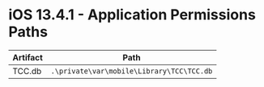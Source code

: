 # iOS 13.4.1 - Application Permissions Paths

| **Artifact** | **Path**                                |
|--------------|-----------------------------------------|
| TCC.db       | `.\private\var\mobile\Library\TCC\TCC.db` |